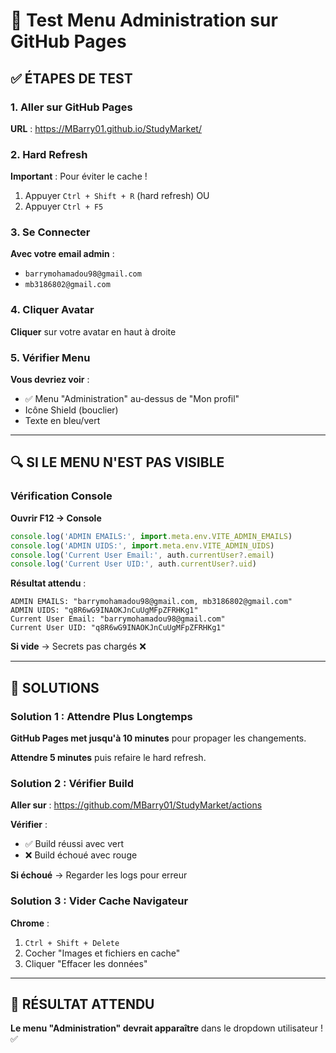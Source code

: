 # 🧪 Test Menu Administration sur GitHub Pages

## ✅ ÉTAPES DE TEST

### 1. Aller sur GitHub Pages

**URL** : https://MBarry01.github.io/StudyMarket/

### 2. Hard Refresh

**Important** : Pour éviter le cache !

1. Appuyer `Ctrl + Shift + R` (hard refresh)
   OU
2. Appuyer `Ctrl + F5`

### 3. Se Connecter

**Avec votre email admin** :
- `barrymohamadou98@gmail.com`
- `mb3186802@gmail.com`

### 4. Cliquer Avatar

**Cliquer** sur votre avatar en haut à droite

### 5. Vérifier Menu

**Vous devriez voir** :
- ✅ Menu "Administration" au-dessus de "Mon profil"
- Icône Shield (bouclier)
- Texte en bleu/vert

---

## 🔍 SI LE MENU N'EST PAS VISIBLE

### Vérification Console

**Ouvrir F12 → Console**
```javascript
console.log('ADMIN EMAILS:', import.meta.env.VITE_ADMIN_EMAILS)
console.log('ADMIN UIDS:', import.meta.env.VITE_ADMIN_UIDS)
console.log('Current User Email:', auth.currentUser?.email)
console.log('Current User UID:', auth.currentUser?.uid)
```

**Résultat attendu** :
```
ADMIN EMAILS: "barrymohamadou98@gmail.com, mb3186802@gmail.com"
ADMIN UIDS: "q8R6wG9INAOKJnCuUgMFpZFRHKg1"
Current User Email: "barrymohamadou98@gmail.com"
Current User UID: "q8R6wG9INAOKJnCuUgMFpZFRHKg1"
```

**Si vide** → Secrets pas chargés ❌

---

## 🔧 SOLUTIONS

### Solution 1 : Attendre Plus Longtemps

**GitHub Pages met jusqu'à 10 minutes** pour propager les changements.

**Attendre 5 minutes** puis refaire le hard refresh.

### Solution 2 : Vérifier Build

**Aller sur** : https://github.com/MBarry01/StudyMarket/actions

**Vérifier** :
- ✅ Build réussi avec vert
- ❌ Build échoué avec rouge

**Si échoué** → Regarder les logs pour erreur

### Solution 3 : Vider Cache Navigateur

**Chrome** :
1. `Ctrl + Shift + Delete`
2. Cocher "Images et fichiers en cache"
3. Cliquer "Effacer les données"

---

## 🎊 RÉSULTAT ATTENDU

**Le menu "Administration" devrait apparaître** dans le dropdown utilisateur ! ✅

